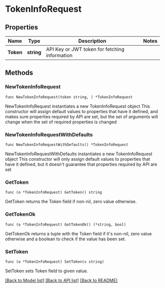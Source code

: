 # TokenInfoRequest

## Properties

Name | Type | Description | Notes
------------ | ------------- | ------------- | -------------
**Token** | **string** | API Key or JWT token for fetching information | 

## Methods

### NewTokenInfoRequest

`func NewTokenInfoRequest(token string, ) *TokenInfoRequest`

NewTokenInfoRequest instantiates a new TokenInfoRequest object
This constructor will assign default values to properties that have it defined,
and makes sure properties required by API are set, but the set of arguments
will change when the set of required properties is changed

### NewTokenInfoRequestWithDefaults

`func NewTokenInfoRequestWithDefaults() *TokenInfoRequest`

NewTokenInfoRequestWithDefaults instantiates a new TokenInfoRequest object
This constructor will only assign default values to properties that have it defined,
but it doesn't guarantee that properties required by API are set

### GetToken

`func (o *TokenInfoRequest) GetToken() string`

GetToken returns the Token field if non-nil, zero value otherwise.

### GetTokenOk

`func (o *TokenInfoRequest) GetTokenOk() (*string, bool)`

GetTokenOk returns a tuple with the Token field if it's non-nil, zero value otherwise
and a boolean to check if the value has been set.

### SetToken

`func (o *TokenInfoRequest) SetToken(v string)`

SetToken sets Token field to given value.



[[Back to Model list]](../README.md#documentation-for-models) [[Back to API list]](../README.md#documentation-for-api-endpoints) [[Back to README]](../README.md)


